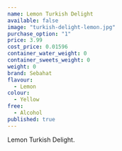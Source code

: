 ```yaml
---
name: Lemon Turkish Delight
available: false
image: "turkish-delight-lemon.jpg"
purchase_option: "1"
price: 3.99
cost_price: 0.01596
container_water_weight: 0
container_sweets_weight: 0
weight: 0
brand: Sebahat
flavour: 
  - Lemon
colour: 
  - Yellow
free: 
  - Alcohol
published: true
---
```

Lemon Turkish Delight.